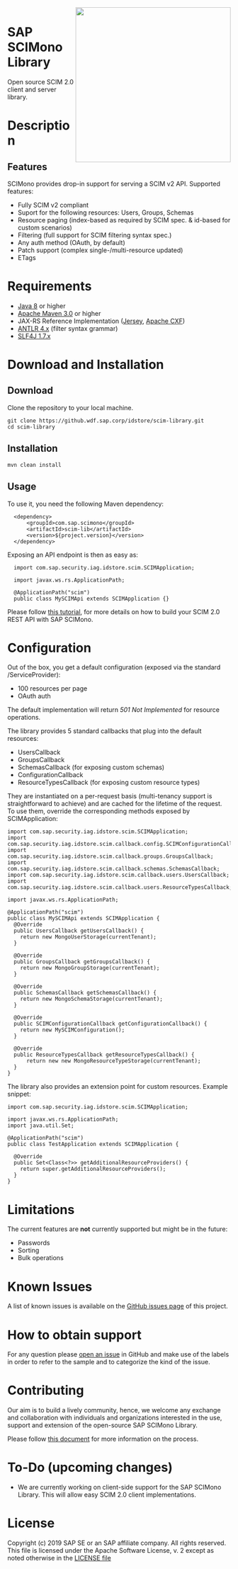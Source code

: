 <img align="right" width=350 src="https://upload.wikimedia.org/wikipedia/commons/thumb/e/ef/Emojione_1F458.svg/256px-Emojione_1F458.svg.png">

# SAP SCIMono Library
Open source SCIM 2.0 client and server library.

# Description
## Features

SCIMono provides drop-in support for serving a SCIM v2 API. Supported features:

  * Fully SCIM v2 compliant
  * Suport for the following resources: Users, Groups, Schemas
  * Resource paging (index-based as required by SCIM spec. & id-based for custom scenarios)
  * Filtering (full support for SCIM filtering syntax spec.)
  * Any auth method (OAuth, by default)
  * Patch support (complex single-/multi-resource updated)
  * ETags
 
# Requirements

 * [Java 8](https://www.oracle.com/technetwork/java/javase/downloads/jdk8-downloads-2133151.html) or higher
 * [Apache Maven 3.0](https://maven.apache.org) or higher
 * JAX-RS Reference Implementation ([Jersey](https://jersey.github.io), [Apache CXF](http://cxf.apache.org))
 * [ANTLR 4.x](https://www.antlr.org) (filter syntax grammar)
 * [SLF4J 1.7.x](https://www.slf4j.org)
 
# Download and Installation
## Download
  Clone the repository to your local machine.
  ```text
  git clone https://github.wdf.sap.corp/idstore/scim-library.git
  cd scim-library
```

## Installation
```text
mvn clean install
```
## Usage

  To use it, you need the following Maven dependency:
  ```
    <dependency>
        <groupId>com.sap.scimono</groupId>
        <artifactId>scim-lib</artifactId>
        <version>${project.version}</version>
    </dependency>
  ```
    
  Exposing an API endpoint is then as easy as:
    
  ```
    import com.sap.security.iag.idstore.scim.SCIMApplication;
    
    import javax.ws.rs.ApplicationPath;
    
    @ApplicationPath("scim")
    public class MySCIMApi extends SCIMApplication {}
  ```

  Please follow [this tutorial](https://github.wdf.sap.corp/idstore/scim-library-demo), for more details on how to 
  build your SCIM 2.0 REST API with SAP SCIMono.  

# Configuration

Out of the box, you get a default configuration (exposed via the standard /ServiceProvider):

  * 100 resources per page
  * OAuth auth

The default implementation will return *501 Not Implemented* for resource operations.

The library provides 5 standard callbacks that plug into the default resources:

  * UsersCallback
  * GroupsCallback
  * SchemasCallback (for exposing custom schemas)
  * ConfigurationCallback
  * ResourceTypesCallback (for exposing custom resource types)

They are instantiated on a per-request basis (multi-tenancy support is straightforward to achieve) and are cached for the lifetime of the request. To use them, override the corresponding methods exposed by SCIMApplication:

```
import com.sap.security.iag.idstore.scim.SCIMApplication;
import com.sap.security.iag.idstore.scim.callback.config.SCIMConfigurationCallback;
import com.sap.security.iag.idstore.scim.callback.groups.GroupsCallback;
import com.sap.security.iag.idstore.scim.callback.schemas.SchemasCallback;
import com.sap.security.iag.idstore.scim.callback.users.UsersCallback;
import com.sap.security.iag.idstore.scim.callback.users.ResourceTypesCallback;

import javax.ws.rs.ApplicationPath;

@ApplicationPath("scim")
public class MySCIMApi extends SCIMApplication {
  @Override
  public UsersCallback getUsersCallback() {
    return new MongoUserStorage(currentTenant);
  }

  @Override
  public GroupsCallback getGroupsCallback() {
    return new MongoGroupStorage(currentTenant);
  }

  @Override
  public SchemasCallback getSchemasCallback() {
    return new MongoSchemaStorage(currentTenant);
  }

  @Override
  public SCIMConfigurationCallback getConfigurationCallback() {
    return new MySCIMConfiguration();
  }

  @Override
  public ResourceTypesCallback getResourceTypesCallback() {
      return new new MongoResourceTypeStorage(currentTenant);
  }
}
```

The library also provides an extension point for custom resources. Example snippet:
```
import com.sap.security.iag.idstore.scim.SCIMApplication;

import javax.ws.rs.ApplicationPath;
import java.util.Set;

@ApplicationPath("scim")
public class TestApplication extends SCIMApplication {

  @Override
  public Set<Class<?>> getAdditionalResourceProviders() {
    return super.getAdditionalResourceProviders();
  }
}
```


# Limitations
The current features are **not** currently supported but might be in the future:
  * Passwords
  * Sorting
  * Bulk operations
  
# Known Issues

A list of known issues is available on the [GitHub issues page](https://github.wdf.sap.corp/idstore/scim-library/issues) of this project.

# How to obtain support

For any question please [open an issue](https://github.wdf.sap.corp/idstore/scim-library/issues/new) in GitHub and make 
use of the labels in order to refer to the sample and to categorize the kind of the issue.

# Contributing

Our aim is to build a lively community, hence, we welcome any exchange and collaboration with individuals and organizations interested in the use, support and extension of the open-source SAP SCIMono Library.

Please follow [this document](/CONTRIBUTING.md) for more information on the process.

# To-Do (upcoming changes)

*  We are currently working on client-side support for the SAP SCIMono Library.  This will allow easy SCIM 2.0 client implementations.

# License
Copyright (c) 2019 SAP SE or an SAP affiliate company. All rights reserved. This file is licensed under the Apache Software License, v. 2 except as noted otherwise in the [LICENSE file](/LICENSE.txt)
